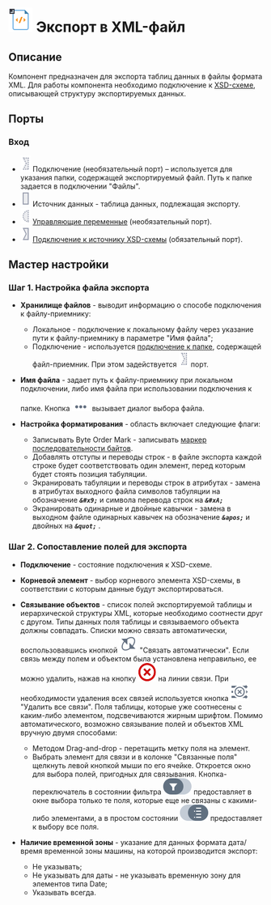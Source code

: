 # ![](../../images/icons/vendors/exportxml.svg) Экспорт в XML-файл

## Описание

Компонент предназначен для экспорта таблиц данных в файлы формата XML. Для работы компонента необходимо подключение к [XSD-схеме](https://ru.wikipedia.org/wiki/XML_Schema_(W3C)), описывающей структуру экспортируемых данных.

## Порты

### Вход

* ![](../../images/icons/ports/optional_input_connection_inactive.svg) Подключение (необязательный порт) – используется для указания папки, содержащей экспортируемый файл. Путь к папке задается в подключении "Файлы".
* ![](../../images/icons/ports/input_table_inactive.svg) Источник данных - таблица данных, подлежащая экспорту.
* ![](../../images/icons/ports/optional_input_variable_inactive.svg) [Управляющие переменные](../../scenario/variables/control-variables.md) (необязательный порт).
* ![](../../images/icons/ports/input_connection_inactive.svg) [Подключение к источнику XSD-схемы](../connections/list/schemes.md) (обязательный порт).

## Мастер настройки

### Шаг 1. Настройка файла экспорта

* **Хранилище файлов** - выводит информацию о способе подключения к файлу-приемнику:
  * Локальное - подключение к локальному файлу через указание пути к файлу-приемнику в параметре "Имя файла";
  * Подключение - используется [подключение к папке](../connections/list/files.md), содержащей файл-приемник. При этом задействуется ![](../../images/icons/ports/optional_input_connection_inactive.svg) порт.

* **Имя файла** - задает путь к файлу-приемнику при локальном подключении, либо имя файла при использовании подключения к папке. Кнопка ![](../../media/app/icons/toolbar-18/browse.svg) вызывает диалог выбора файла.

* **Настройка форматирования** - область включает следующие флаги:
  * Записывать Byte Order Mark - записывать [маркер последовательности байтов](https://ru.wikipedia.org/wiki/Маркер_последовательности_байтов).
  * Добавлять отступы и переводы строк - в файле экспорта каждой строке будет соответствовать один элемент, перед которым будет стоять позиция табуляции.
  * Экранировать табуляции и переводы строк в атрибутах - замена в атрибутах выходного файла символов табуляции на обозначение ***`&#x9;`*** и символа перевода строк на ***`&#xA;`***
  * Экранировать одинарные и двойные кавычки - замена в выходном файле одинарных кавычек на обозначение ***`&apos;`*** и двойных на ***`&quot;`*** .

### Шаг 2. Сопоставление полей для экспорта

* **Подключение** - состояние подключения к XSD-схеме.

* **Корневой элемент** - выбор корневого элемента XSD-схемы, в соответствии с которым данные будут экспортироваться.

* **Связывание объектов** - список полей экспортируемой таблицы и иерархической структуры XML, которые необходимо соотнести друг с другом. Типы данных поля таблицы и связываемого объекта должны совпадать. Списки можно связать автоматически, воспользовавшись кнопкой ![](../../media/app/icons/toolbar-18/toolbar-18-182.svg) "Связать автоматически". Если связь между полем и объектом была установлена неправильно, ее можно удалить, нажав на кнопку ![](../../media/app/icons/toolbar-18/toolbar-delete-join.svg) на линии связи. При необходимости удаления всех связей используется кнопка ![](../../media/app/icons/toolbar-18/toolbar-18-183.svg) "Удалить все связи". Поля таблицы, которые уже соотнесены с каким-либо элементом, подсвечиваются жирным шрифтом. Помимо автоматического, возможно связывание полей и объектов XML вручную двумя способами:
  * Методом Drag-and-drop - перетащить метку поля на элемент.
  * Выбрать элемент для связи и в колонке "Связанные поля" щелкнуть левой кнопкой мыши по его ячейке. Откроется окно для выбора полей, пригодных для связывания. Кнопка-переключатель в состоянии фильтра ![](../../media/app/icons/toolbar-18/linkedfield-filter.svg.svg) предоставляет в окне выбора только те поля, которые еще не связаны с какими-либо элементами, а в простом состоянии ![](../../media/app/icons/toolbar-18/method-draw-image.svg) предоставляет к выбору все поля.

* **Наличие временной зоны** - указание для данных формата дата/время временной зоны машины, на которой производится экспорт:
  * Не указывать;
  * Не указывать для даты - не указывать временную зону для элементов типа Date;
  * Указывать всегда.
